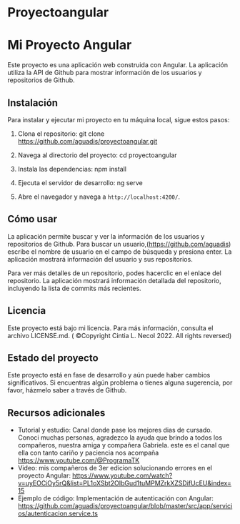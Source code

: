 # Proyectoangular
# Mi Proyecto Angular

Este proyecto es una aplicación web construida con Angular. La aplicación utiliza la API de Github para mostrar información de los usuarios y repositorios de Github.

## Instalación

Para instalar y ejecutar mi proyecto en tu máquina local, sigue estos pasos:

1. Clona el repositorio:
git clone https://github.com/aguadis/proyectoangular.git


2. Navega al directorio del proyecto:
cd proyectoangular


3. Instala las dependencias:
npm install


4. Ejecuta el servidor de desarrollo:
ng serve


5. Abre el navegador y navega a `http://localhost:4200/`.


## Cómo usar

La aplicación permite buscar y ver la información de los usuarios y repositorios de Github. Para buscar un usuario,(https://github.com/aguadis) escribe el nombre de usuario en el campo de búsqueda y presiona enter. La aplicación mostrará información del usuario y sus repositorios.

Para ver más detalles de un repositorio, podes hacerclic en el enlace del repositorio. La aplicación mostrará información detallada del repositorio, incluyendo la lista de commits más recientes.


## Licencia

Este proyecto está bajo mi licencia. Para más información, consulta el archivo LICENSE.md.
( ©Copyright Cintia L. Necol 2022. All rights reversed)


## Estado del proyecto

Este proyecto está en fase de desarrollo y aún puede haber cambios significativos. Si encuentras algún problema o tienes alguna sugerencia, por favor, házmelo saber a través de Github.

## Recursos adicionales

- Tutorial y estudio:  Canal donde pase los mejores dias de cursado. Conoci muchas personas, agradezco la ayuda que brindo a todos los compañeros, nuestra amiga y compañera Gabriela. este es el canal que ella con tanto cariño y paciencia nos acompaña https://www.youtube.com/@ProgramaTK
- Video: mis compañeros de 3er edicion solucionando errores en el proyecto Angular: https://www.youtube.com/watch?v=uyEOCiOy5rQ&list=PL1oXSbt2OIbGud1tuMPMZrkXZSDifUcEU&index=15
- Ejemplo de código: Implementación de autenticación con Angular: https://github.com/aguadis/proyectoangular/blob/master/src/app/servicios/autenticacion.service.ts

